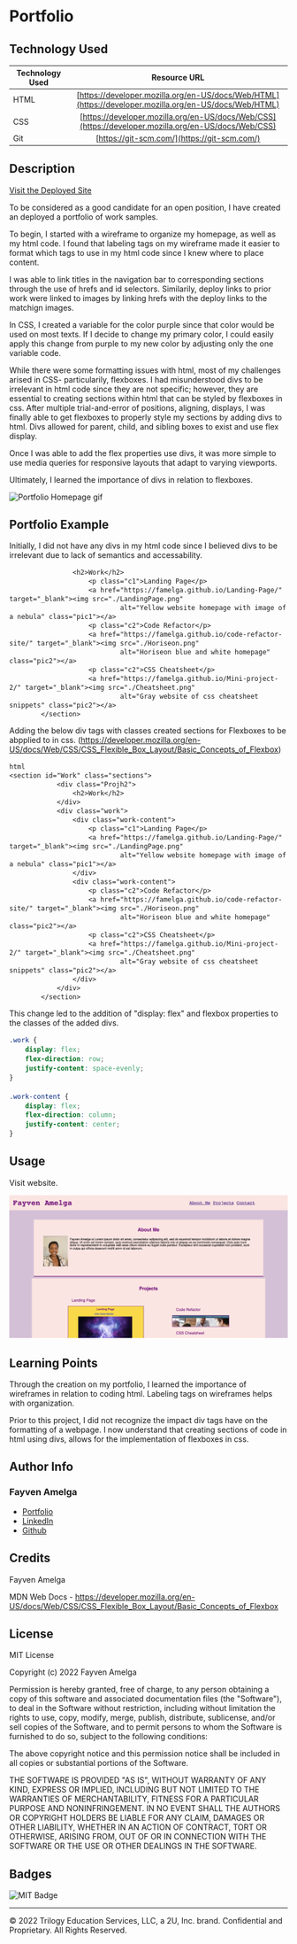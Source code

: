 # Portfolio

## Technology Used 

| Technology Used         | Resource URL           | 
| ------------- |:-------------:| 
| HTML    | [https://developer.mozilla.org/en-US/docs/Web/HTML](https://developer.mozilla.org/en-US/docs/Web/HTML) | 
| CSS     | [https://developer.mozilla.org/en-US/docs/Web/CSS](https://developer.mozilla.org/en-US/docs/Web/CSS)      |   
| Git | [https://git-scm.com/](https://git-scm.com/)     |    

## Description 

[Visit the Deployed Site](https://famelga.github.io/Portfolio/)

To be considered as a good candidate for an open position, I have created an deployed a portfolio of work samples. 

To begin, I started with a wireframe to organize my homepage, as well as my html code. I found that labeling tags on my wireframe made it easier to format which tags to use in my html code since I knew where to place content.

I was able to link titles in the navigation bar to corresponding sections through the use of hrefs and id selectors. Similarily, deploy links to prior work were linked to images by linking hrefs with the deploy links to the matchign images. 

In CSS, I created a variable for the color purple since that color would be used on most texts. If I decide to change my primary color, I could easily apply this change from purple to my new color by adjusting only the one variable code. 

While there were some formatting issues with html, most of my challenges arised in CSS- particularily, flexboxes. I had misunderstood divs to be irrelevant in html code since they are not specific; however, they are essential to creating sections within html that can be styled by flexboxes in css. After multiple trial-and-error of positions, aligning, displays, I was finally able to get flexboxes to properly style my sections by adding divs to html. Divs allowed for parent, child, and sibling boxes to exist and use flex display. 

Once I was able to add the flex properties use divs, it was more simple to use media queries for responsive layouts that adapt to varying viewports.

Ultimately, I learned the importance of divs in relation to flexboxes. 

![Portfolio Homepage gif](./Portfolio%20gif.gif)

## Portfolio Example

Initially, I did not have any divs in my html code since I believed divs to be irrelevant due to lack of semantics and accessability.


```<section id="Work" class="sections">
                <h2>Work</h2>
                    <p class="c1">Landing Page</p>
                    <a href="https://famelga.github.io/Landing-Page/" target="_blank"><img src="./LandingPage.png"
                            alt="Yellow website homepage with image of a nebula" class="pic1"></a>
                    <p class="c2">Code Refactor</p>
                    <a href="https://famelga.github.io/code-refactor-site/" target="_blank"><img src="./Horiseon.png"
                            alt="Horiseon blue and white homepage" class="pic2"></a>
                    <p class="c2">CSS Cheatsheet</p>
                    <a href="https://famelga.github.io/Mini-project-2/" target="_blank"><img src="./Cheatsheet.png"
                            alt="Gray website of css cheatsheet snippets" class="pic2"></a>
        </section>
```

Adding the below div tags with classes created sections for Flexboxes to be abpplied to in css. (https://developer.mozilla.org/en-US/docs/Web/CSS/CSS_Flexible_Box_Layout/Basic_Concepts_of_Flexbox)

```
html
<section id="Work" class="sections">
            <div class="Projh2">
                <h2>Work</h2>
            </div>
            <div class="work">
                <div class="work-content">
                    <p class="c1">Landing Page</p>
                    <a href="https://famelga.github.io/Landing-Page/" target="_blank"><img src="./LandingPage.png"
                            alt="Yellow website homepage with image of a nebula" class="pic1"></a>
                </div>
                <div class="work-content">
                    <p class="c2">Code Refactor</p>
                    <a href="https://famelga.github.io/code-refactor-site/" target="_blank"><img src="./Horiseon.png"
                            alt="Horiseon blue and white homepage" class="pic2"></a>
                    <p class="c2">CSS Cheatsheet</p>
                    <a href="https://famelga.github.io/Mini-project-2/" target="_blank"><img src="./Cheatsheet.png"
                            alt="Gray website of css cheatsheet snippets" class="pic2"></a>
                </div>
            </div>
        </section>
```

This change led to the addition of "display: flex" and flexbox properties to the classes of the added divs.  

```css
.work {
    display: flex;
    flex-direction: row;
    justify-content: space-evenly;
}

.work-content {
    display: flex;
    flex-direction: column;
    justify-content: center;
}
```

## Usage 

Visit website.


![Portfolio Homepage](./Homepage.jpg)



## Learning Points 

Through the creation on my portfolio, I learned the importance of wireframes in relation to coding html. Labeling tags on wireframes helps with organization.

Prior to this project, I did not recognize the impact div tags have on the formatting of a webpage. I now understand that creating sections of code in html using divs, allows for the implementation of flexboxes in css.

## Author Info

### Fayven Amelga 


* [Portfolio](https://famelga.github.io/Portfolio/)
* [LinkedIn](https://www.linkedin.com/in/fayven-amelga-b09b17b6/)
* [Github](https://github.com/famelga)



## Credits

Fayven Amelga

MDN Web Docs - https://developer.mozilla.org/en-US/docs/Web/CSS/CSS_Flexible_Box_Layout/Basic_Concepts_of_Flexbox 


## License

MIT License

Copyright (c) 2022 Fayven Amelga

Permission is hereby granted, free of charge, to any person obtaining a copy
of this software and associated documentation files (the "Software"), to deal
in the Software without restriction, including without limitation the rights
to use, copy, modify, merge, publish, distribute, sublicense, and/or sell
copies of the Software, and to permit persons to whom the Software is
furnished to do so, subject to the following conditions:

The above copyright notice and this permission notice shall be included in all
copies or substantial portions of the Software.

THE SOFTWARE IS PROVIDED "AS IS", WITHOUT WARRANTY OF ANY KIND, EXPRESS OR
IMPLIED, INCLUDING BUT NOT LIMITED TO THE WARRANTIES OF MERCHANTABILITY,
FITNESS FOR A PARTICULAR PURPOSE AND NONINFRINGEMENT. IN NO EVENT SHALL THE
AUTHORS OR COPYRIGHT HOLDERS BE LIABLE FOR ANY CLAIM, DAMAGES OR OTHER
LIABILITY, WHETHER IN AN ACTION OF CONTRACT, TORT OR OTHERWISE, ARISING FROM,
OUT OF OR IN CONNECTION WITH THE SOFTWARE OR THE USE OR OTHER DEALINGS IN THE
SOFTWARE.

## Badges

![MIT Badge](https://img.shields.io/badge/license-MIT-blue)

---

© 2022 Trilogy Education Services, LLC, a 2U, Inc. brand. Confidential and Proprietary. All Rights Reserved.